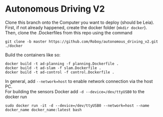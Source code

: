 # Autonomous Driving V2

Clone this branch onto the Computer you want to deploy (should be Leia). First, if not already happened, create the docker folder (`mkdir docker`). Then, clone the .Dockerfiles from this repo using the command
```
git clone -b master https://github.com/Roboy/autonomous_driving_v2.git  ./docker
```

Build  the containers like so:
```
docker build -t ad-planning -f planning.Dockerfile .
docker build -t ad-slam -f slam.Dockerfile .
docker build -t ad-control -f control.Dockerfile .
```

In general, add `--network=host` to enable network connection via the host PC.\
For building the sensors Docker add `-d --device=/dev/ttyUSB0` to the docker run
```
sudo docker run -it -d --device=/dev/ttyUSB0 --network=host --name docker_name docker_name:latest bash
```
